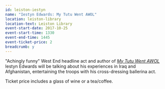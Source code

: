 ```yaml
---
id: leiston-iestyn
name: "Iestyn Edwards: My Tutu Went AWOL"
location: leiston-library
location-text: Leiston Library
event-start-date: 2017-10-25
event-start-time: 1330
event-end-time: 1445
event-ticket-price: 2
breadcrumb: y
---
```


"Achingly funny" West End headline act and author of [<cite>My Tutu Went AWOL</cite>](https://suffolk.spydus.co.uk/cgi-bin/spydus.exe/ENQ/OPAC/BIBENQ?BRN=2173352) Iestyn Edwards will be talking about his experiences in Iraq and Afghanistan, entertaining the troops with his cross-dressing ballerina act.

Ticket price includes a glass of wine or a tea/coffee.
